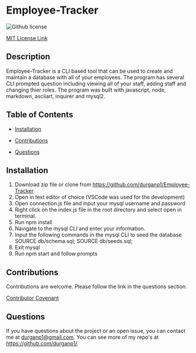 # Employee-Tracker
![Github license](https://img.shields.io/badge/license-MIT-blue.svg)

[MIT License Link](https://opensource.org/licenses/MIT)

## Description

Employee-Tracker is a CLI based tool that can be used to create and maintain a database with all of your employees.  The program has several CLI prompted question including viewing all of your staff, adding staff and changing thier roles.  The program was built with javascript, node, markdown, asciiart, inquirer and mysql2.
  
## Table of Contents

* [Installation](#installation)

* [Contributions](#contributions)

* [Questions](#questions)

## Installation

1. Download zip file or clone from https://github.com/durganp1/Employee-Tracker
2. Open in text editor of choice (VSCode was used for the development)
3. Open connection.js file and input your mysql username and password
4. Right click on the index.js file in the root directory and select open in terminal.
5. Run npm install
6. Navigate to the mysql CLI and enter your information.
7. Input the following commands in the mysql CLI to seed the database
    SOURCE db/schema.sql;
    SOURCE db/seeds.sql;
8. Exit mysql
9. Run npm start and follow prompts

## Contributions

Contributions are welcome.  Please follow the link in the questions section.

[Contributor Covenant](https://www.contributor-covenant.org/version/2/0/code_of_conduct/code_of_conduct.md)

## Questions

  If you have questions about the project or an open issue, you can contact me at durganp1@gmail.com.  You can see more of my repo's at https://github.com/durganp1/.


